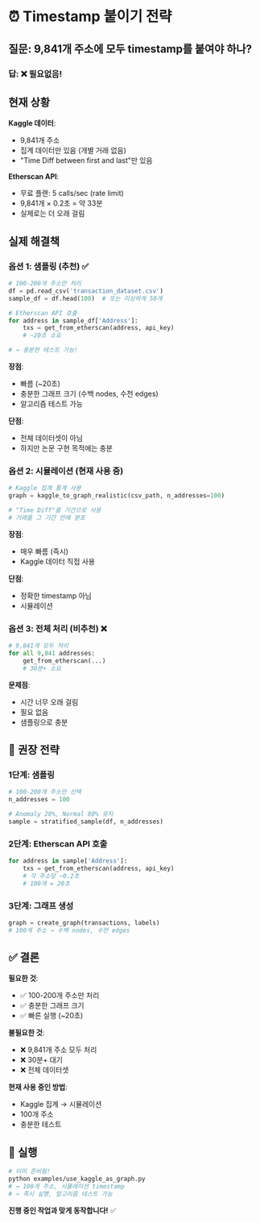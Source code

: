 # ⏰ Timestamp 붙이기 전략

## 질문: 9,841개 주소에 모두 timestamp를 붙여야 하나?

### 답: ❌ 필요없음!

## 현재 상황

**Kaggle 데이터**:

- 9,841개 주소
- 집계 데이터만 있음 (개별 거래 없음)
- "Time Diff between first and last"만 있음

**Etherscan API**:

- 무료 플랜: 5 calls/sec (rate limit)
- 9,841개 × 0.2초 = 약 33분
- 실제로는 더 오래 걸림

## 실제 해결책

### 옵션 1: 샘플링 (추천) ✅

```python
# 100-200개 주소만 처리
df = pd.read_csv('transaction_dataset.csv')
sample_df = df.head(100)  # 또는 이상하게 50개

# Etherscan API 호출
for address in sample_df['Address']:
    txs = get_from_etherscan(address, api_key)
    # ~20초 소요

# → 충분한 테스트 가능!
```

**장점**:

- 빠름 (~20초)
- 충분한 그래프 크기 (수백 nodes, 수천 edges)
- 알고리즘 테스트 가능

**단점**:

- 전체 데이터셋이 아님
- 하지만 논문 구현 목적에는 충분

### 옵션 2: 시뮬레이션 (현재 사용 중)

```python
# Kaggle 집계 통계 사용
graph = kaggle_to_graph_realistic(csv_path, n_addresses=100)

# "Time Diff"를 기간으로 사용
# 거래를 그 기간 안에 분포
```

**장점**:

- 매우 빠름 (즉시)
- Kaggle 데이터 직접 사용

**단점**:

- 정확한 timestamp 아님
- 시뮬레이션

### 옵션 3: 전체 처리 (비추천) ❌

```python
# 9,841개 모두 처리
for all 9,841 addresses:
    get_from_etherscan(...)
    # 30분+ 소요
```

**문제점**:

- 시간 너무 오래 걸림
- 필요 없음
- 샘플링으로 충분

## 🎯 권장 전략

### 1단계: 샘플링

```python
# 100-200개 주소만 선택
n_addresses = 100

# Anomaly 20%, Normal 80% 유지
sample = stratified_sample(df, n_addresses)
```

### 2단계: Etherscan API 호출

```python
for address in sample['Address']:
    txs = get_from_etherscan(address, api_key)
    # 각 주소당 ~0.2초
    # 100개 = 20초
```

### 3단계: 그래프 생성

```python
graph = create_graph(transactions, labels)
# 100개 주소 → 수백 nodes, 수천 edges
```

## ✅ 결론

**필요한 것**:

- ✅ 100-200개 주소만 처리
- ✅ 충분한 그래프 크기
- ✅ 빠른 실행 (~20초)

**불필요한 것**:

- ❌ 9,841개 주소 모두 처리
- ❌ 30분+ 대기
- ❌ 전체 데이터셋

**현재 사용 중인 방법**:

- Kaggle 집계 → 시뮬레이션
- 100개 주소
- 충분한 테스트

## 🚀 실행

```bash
# 이미 준비됨!
python examples/use_kaggle_as_graph.py
# → 100개 주소, 시뮬레이션 timestamp
# → 즉시 실행, 알고리즘 테스트 가능
```

**진행 중인 작업과 맞게 동작합니다!** ✅
